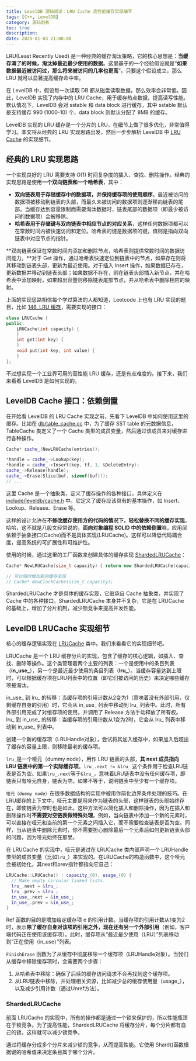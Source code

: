 ```yaml
---
title: LevelDB 源码阅读：LRU Cache 高性能缓存实现细节
tags: [C++, LevelDB]
category: 源码剖析
toc: true
description: 
date: 2025-01-03 21:00:00
---
```


LRU(Least Recently Used) 是一种经典的缓存淘汰策略，它的核心思想是：**当缓存满了的时候，淘汰掉最近最少使用的数据**。这里基于的一个经验假设就是“**如果数据最近被访问过，那么将来被访问的几率也更高**”。只要这个假设成立，那么 LRU 就可以显著提高缓存命中率。

在 LevelDB 中，假设每一次读取 DB 都从磁盘读取数据，那么效率会非常低。因此，LevelDB 实现了内存中的 LRU Cache，用于缓存热点数据，提高读写性能。默认情况下，LevelDB 会对 sstable 和 data block 进行缓存，其中 sstable 默认是支持缓存 990 (1000-10) 个，data block 则默认分配了 8MB 的缓存。

LevelDB 实现的 LRU 缓存是一个分片的 LRU，在细节上做了很多优化，非常值得学习。本文将从经典的 LRU 实现思路出发，然后一步步解析 LevelDB 中 [LRU Cache](https://github.com/google/leveldb/blob/main/util/cache.cc) 的实现细节。

<!-- more -->

## 经典的 LRU 实现思路

一个实现良好的 LRU 需要支持 O(1) 时间复杂度的插入、查找、删除操作。经典的实现思路是使用**一个双向链表和一个哈希表**，其中：

- **双向链表用于存储缓存中的数据项，并保持缓存项的使用顺序**。最近被访问的数据项被移动到链表的头部，而最久未被访问的数据项则逐渐移向链表的尾部。当缓存达到容量限制而需要淘汰数据时，链表尾部的数据项（即最少被访问的数据项）会被移除。
- **哈希表用于存储键与双向链表中相应节点的对应关系**，这样任何数据项都可以在常数时间内被快速访问和定位。哈希表的键是数据项的键，值则是指向双向链表中对应节点的指针。

**双向链表保证在常数时间内添加和删除节点，哈希表则提供常数时间的数据访问能力。**对于 Get 操作，通过哈希表快速定位到链表中的节点，如果存在则将其移动到链表头部，更新为最近使用。对于插入 Insert 操作，如果数据已存在，更新数据并移动到链表头部；如果数据不存在，则在链表头部插入新节点，并在哈希表中添加映射，如果超出容量则移除链表尾部节点，并从哈希表中删除相应的映射。

上面的实现思路相信每个学过算法的人都知道，Leetcode 上也有 LRU 实现的题目，比如 [146. LRU 缓存](https://leetcode.com/problems/lru-cache/)，需要实现的接口：

```c++
class LRUCache {
public:
    LRUCache(int capacity) {
    }
    int get(int key) {
    }
    void put(int key, int value) {    
    }
};
```

不过想实现一个工业界可用的高性能 LRU 缓存，还是有点难度的。接下来，我们来看看 LevelDB 是如何实现的。

## LevelDB Cache 接口：依赖倒置

在开始看 LevelDB 的 LRU Cache 实现之前，先看下 LevelDB 中如何使用这里的缓存。比如在 [db/table_cache.cc](https://github.com/google/leveldb/blob/main/db/table_cache.cc) 中，为了缓存 SST table 的元数据信息，TableCache 类定义了一个 Cache 类型的成员变量，然后通过该成员来对缓存进行各种操作。

```cpp
Cache* cache_(NewLRUCache(entries));

*handle = cache_->Lookup(key);
*handle = cache_->Insert(key, tf, 1, &DeleteEntry);
cache_->Release(handle);
cache_->Erase(Slice(buf, sizeof(buf)));
// ...
```

这里 Cache 是一个抽象类，定义了缓存操作的各种接口，具体定义在 [include/leveldb/cache.h](https://github.com/google/leveldb/blob/main/include/leveldb/cache.h) 中。它定义了缓存应该具有的基本操作，如 Insert、Lookup、Release、Erase 等。

这样的设计允许在**不修改缓存使用方的代码的情况下，轻松替换不同的缓存实现**。哈哈，这不就是八股文经常说的，**面向对象编程 SOLID 中的依赖倒置**嘛，应用层依赖于抽象接口(Cache)而不是具体实现(LRUCache)。这样可以降低代码耦合度，提高系统的可扩展性和可维护性。

使用的时候，通过这里的工厂函数来创建具体的缓存实现 [ShardedLRUCache](https://github.com/google/leveldb/blob/main/util/cache.cc#L339)：

```cpp
Cache* NewLRUCache(size_t capacity) { return new ShardedLRUCache(capacity); }

// 可以随时增加新的缓存实现
// Cache* NewClockCache(size_t capacity);
```

ShardedLRUCache 才是具体的缓存实现，它继承自 Cache 抽象类，并实现了 Cache 中的各种接口。ShardedLRUCache 本身并不复杂，它是在 LRUCache 的基础上，增加了分片机制，减少锁竞争来提高并发性能。

## LevelDB LRUCache 实现细节 

核心的缓存逻辑实现在 [LRUCache](https://github.com/google/leveldb/blob/main/util/cache.cc#L151) 类中。我们来看看它的实现细节吧。


LRUCache 是一个 LRU 缓存分片的实现，包含了缓存的核心逻辑，如插入、查找、删除等操作。这个类管理着两个主要的列表：一个是使用中的条目列表（**in_use_**），另一个是最近最少使用的条目列表（**lru_**）。当缓存容量达到上限时，可以根据缓存项在LRU列表中的位置（即它们被访问的历史）来决定哪些缓存项被淘汰。

in_use_ 到 lru_ 的转移：当缓存项的引用计数从2变为1（意味着没有外部引用，仅剩缓存自身的引用）时，它会从 in_use_ 列表中移动到 lru_ 列表中。此时，所有外部引用完成了对缓存项的使用，并调用了 Release 方法手动释放了所有权。
lru_ 到 in_use_ 的转移：当缓存项的引用计数从1变为2时，它会从 lru_ 列表中移动到 in_use_ 列表中。


创建一个新的缓存项（LRUHandle对象），尝试将其加入缓存中，如果加入后超出了缓存的容量上限，则移除最老的缓存项。



`lru_`是一个哑元（dummy node），用作 LRU 链表的头部，**其 next 成员指向 LRU 链表中的第一个实际缓存项**。`lru_.next != &lru_` 这个条件用于检查LRU链表是否为空。如果`lru_.next`等于`&lru_`，意味着LRU链表中没有任何缓存项，即链表只有哑元自身，链表为空。如果不等于，说明链表中至少有一个缓存项。

`哑元（dummy node）`在很多数据结构的实现中被用作简化边界条件处理的技巧。在LRU缓存的上下文中，哑元主要是用来作为链表的头部，这样链表的头部始终存在，即使链表为空时也是如此。这种方法可以简化插入和删除操作，因为在插入和删除操作时**不需要对空链表做特殊处理**。例如，当向链表中添加一个新的元素时，可以直接在哑元和当前的第一个元素之间插入它，而不需要检查链表是否为空。同样，当从链表中删除元素时，你不需要担心删除最后一个元素后如何更新链表头部的问题，因为哑元始终在那里。

在 LRUCache 的实现中，哑元是通过在 LRUCache 类内部声明一个 LRUHandle 类型的成员变量（比如`lru_`）来实现的。在LRUCache的构造函数中，这个哑元会被初始化，其next和prev指针都指向它自己：

```cpp
LRUCache::LRUCache() : capacity_(0), usage_(0) {
  // Make empty circular linked lists.
  lru_.next = &lru_;
  lru_.prev = &lru_;
  in_use_.next = &in_use_;
  in_use_.prev = &in_use_;
}
```

Ref 函数的目的是增加给定缓存项 e 的引用计数。当缓存项的引用计数从1变为2时，表示**除了缓存自身对该项的引用之外，现在还有另一个外部引用**（例如，客户端代码正在使用该缓存项）。此时，缓存项从“最近最少使用（LRU）”列表移动到“正在使用（in_use）”列表。



`FinishErase` 函数为了从缓存中彻底移除一个缓存项（LRUHandle对象）。当我们从缓存中移除缓存项时，会需要两个步骤：

1. 从哈希表中移除：确保了后续的缓存访问请求不会再找到这个缓存项。
2. 从LRU链表中移除，并处理相关资源，比如减少总的缓存使用量（usage_），以及减少引用计数（通过Unref方法）。



### ShardedLRUCache

前面 LRUCache 的实现中，所有的操作都是通过一个锁来保护的，所以性能瓶颈在于锁竞争。为了提高性能，ShardedLRUCache 将缓存分片，每个分片都有自己的锁，这样就可以减少锁竞争。

通过将缓存分成多个分片来减少锁的竞争，从而提高性能。它使用 Shard()函数根据键的哈希值来决定条目属于哪个分片。
